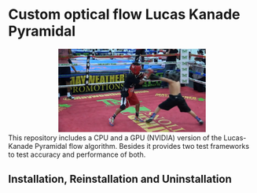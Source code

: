 
# Custom optical flow Lucas Kanade Pyramidal

<div align="center">
    <img src="boxing/002.jpg", width="300">
</div>
</div>
    This repository includes a CPU and a GPU (NVIDIA) version of the Lucas-Kanade Pyramidal flow algorithm. Besides it provides two test frameworks to test accuracy and performance of both.
    

## Installation, Reinstallation and Uninstallation
     

</div>

